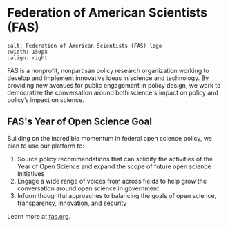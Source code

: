 # Federation of American Scientists (FAS)
```{image} /About/logos/fas_logo.png
:alt: Federation of American Scientists (FAS) logo
:width: 150px
:align: right
```
FAS is a nonprofit, nonpartisan policy research organization working to develop and implement innovative ideas in science and technology. By providing new avenues for public engagement in policy design, we work to democratize the conversation around both science's impact on policy and policy’s impact on science. 

## FAS's Year of Open Science Goal
Building on the incredible momentum in federal open science policy, we plan to use our platform to:

1. Source policy recommendations that can solidify the activities of the Year of Open Science and expand the scope of future open science initiatives
2. Engage a wide range of voices from across fields to help grow the conversation around open science in government
3. Inform thoughtful approaches to balancing the goals of open science, transparency, innovation, and security

Learn more at [fas.org](https://fas.org).
